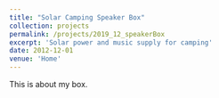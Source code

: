 ```yaml
---
title: "Solar Camping Speaker Box"
collection: projects
permalink: /projects/2019_12_speakerBox
excerpt: 'Solar power and music supply for camping'
date: 2012-12-01
venue: 'Home'
---
```

This is about my box.